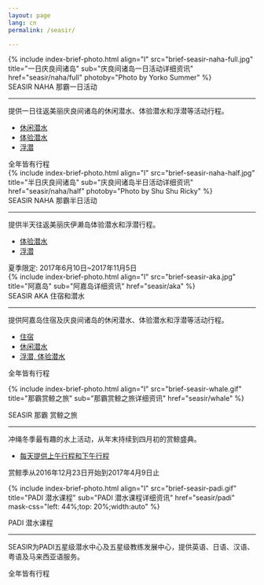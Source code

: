 ```yaml
---
layout: page
lang: cn
permalink: /seasir/

---
```

<style type="text/css">
.brief-text-title {
    left: 0 !important;
}
</style>
<!--- NAHA FULL ((( -->
<div class="brief-container">
{% include index-brief-photo.html align="l" src="brief-seasir-naha-full.jpg" title="一日庆良间诸岛" sub="庆良间诸岛一日活动详细资讯" href="seasir/naha/full" photoby="Photo by Yorko Summer" %}
  <div class="brief-text brief-r">
    <div class="brief-text-title">SEASIR NAHA 那霸一日活动</div>
    <hr>
    <div class="brief-text-body">
<p>
提供一日往返美丽庆良间诸岛的休闲潜水、体验潜水和浮潜等活动行程。
</p>
<ul>
    <li><a href="{{site.baseurl}}/seasir/naha/full/#leisure">休闲潜水</a></li>
    <li><a href="{{site.baseurl}}/seasir/naha/full/#intro">体验潜水</a></li>
    <li><a href="{{site.baseurl}}/seasir/naha/full/#snorkeling">浮潜</a></li>
</ul>
<div class="brief-text-season">
全年皆有行程
</div>
    </div>
  </div>
</div>
<!--- NAHA FULL ))) -->

<!--- NAHA HALF ((( -->
<div class="brief-container">
{% include index-brief-photo.html align="l" src="brief-seasir-naha-half.jpg" title="半日庆良间诸岛" sub="庆良间诸岛半日活动详细资讯" href="seasir/naha/half" photoby="Photo by Shu Shu Ricky" %}
  <div class="brief-text brief-r">
    <div class="brief-text-title">SEASIR NAHA 那霸半日活动</div>
    <hr>
    <div class="brief-text-body">
<p>
提供半天往返美丽庆伊濑岛体验潜水和浮潜行程。
</p>
<ul>
    <li><a href="{{site.baseurl}}/seasir/naha/half">体验潜水</a></li>
    <li><a href="{{site.baseurl}}/seasir/naha/half">浮潜</a></li>
</ul>
<div class="brief-text-season">
夏季限定: 2017年6月10日~2017年11月5日
</div>
    </div>
  </div>
</div>
<!--- NAHA HALF ))) -->

<!--- AKA ((( -->
<div class="brief-container">
{% include index-brief-photo.html align="l" src="brief-seasir-aka.jpg" title="阿嘉岛" sub="阿嘉岛详细资讯" href="seasir/aka" %}
  <div class="brief-text brief-r">
    <div class="brief-text-title">SEASIR AKA 住宿和潜水</div>
    <hr>
    <div class="brief-text-body">
<p>
提供阿嘉岛住宿及庆良间诸岛的休闲潜水、体验潜水和浮潜等活动行程。
</p>
<ul>
    <li><a href="{{site.baseurl}}/seasir/aka/#pension">住宿</a></li>
    <li><a href="{{site.baseurl}}/seasir/aka/#leisure">休闲潜水</a></li>
    <li><a href="{{site.baseurl}}/seasir/aka/#i-s">浮潜, 体验潜水</a></li>
</ul>
<div class="brief-text-season">
全年皆有行程
</div>
    </div>
  </div>
</div>
<!--- AKA ))) -->

<!--- Whale ((( -->
<div class="brief-container">

{% include index-brief-photo.html align="l" src="brief-seasir-whale.gif" title="那霸赏鲸之旅" sub="那霸赏鲸之旅详细资讯" href="seasir/whale" %}
  <div class="brief-text brief-r">
    <div class="brief-text-title">SEASIR 那霸 赏鲸之旅</div>
    <hr>
    <div class="brief-text-body">
<p>
冲绳冬季最有趣的水上活动，从年末持续到四月初的赏鲸盛典。
</p>
<ul>
    <li><a href="">每天提供上午行程和下午行程</a></li>
</ul>
<div class="brief-text-season">
赏鲸季从2016年12月23日开始到2017年4月9日止
</div>
    </div>
  </div>
</div>
<!--- Whale ))) -->

<!--- PADI ((( -->
<div class="brief-container">

{% include index-brief-photo.html align="l" src="brief-seasir-padi.gif" title="PADI 潜水课程" sub="PADI 潜水课程详细资讯" href="seasir/padi" mask-css="left: 44%;top: 20%;width:auto" %}
  <div class="brief-text brief-r">
    <div class="brief-text-title">PADI 潜水课程</div>
    <hr>
    <div class="brief-text-body">
<p>
SEASIR为PADI五星级潜水中心及五星级教练发展中心，提供英语、日语、汉语、粤语及马来西亚语服务。
</p>
<div class="brief-text-season">
全年皆有行程
</div>
    </div>
  </div>
</div>
<!--- PADI ))) -->
<br />
